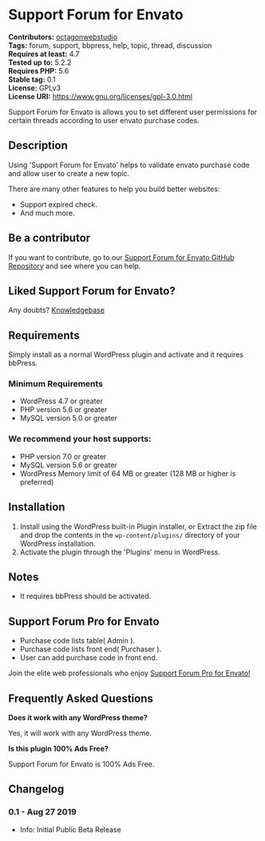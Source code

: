 # Support Forum for Envato

**Contributors:** [octagonwebstudio](https://profiles.wordpress.org/octagonwebstudio/)  
**Tags:** forum, support, bbpress, help, topic, thread, discussion  
**Requires at least:** 4.7  
**Tested up to:** 5.2.2  
**Requires PHP:** 5.6  
**Stable tag:** 0.1  
**License:** GPLv3  
**License URI:** https://www.gnu.org/licenses/gpl-3.0.html

Support Forum for Envato is allows you to set different user permissions for certain threads according to user envato purchase codes.


## Description ##

Using 'Support Forum for Envato' helps to validate envato purchase code and allow user to create a new topic.

There are many other features to help you build better websites:

* Support expired check.
* And much more.


## Be a contributor ##

If you want to contribute, go to our [Support Forum for Envato GitHub Repository](https://github.com/octagonwebstudio/Support-Forum-for-Envato) and see where you can help.


## Liked Support Forum for Envato? ##

Any doubts? [Knowledgebase](https://support.octagonwebstudio.com)


## Requirements ##

Simply install as a normal WordPress plugin and activate and it requires bbPress.

### Minimum Requirements ###

* WordPress 4.7 or greater
* PHP version 5.6 or greater
* MySQL version 5.0 or greater

### We recommend your host supports: ###

* PHP version 7.0 or greater
* MySQL version 5.6 or greater
* WordPress Memory limit of 64 MB or greater (128 MB or higher is preferred)


## Installation ##

1. Install using the WordPress built-in Plugin installer, or Extract the zip file and drop the contents in the `wp-content/plugins/` directory of your WordPress installation.
2. Activate the plugin through the 'Plugins' menu in WordPress.


## Notes ##

* It requires bbPress should be activated.


## Support Forum Pro for Envato ##

* Purchase code lists table( Admin ).
* Purchase code lists front end( Purchaser ).
* User can add purchase code in front end.

Join the elite web professionals who enjoy [Support Forum Pro for Envato!](https://market.octagonwebstudio.com/product/support-forum-pro-for-envato/)


## Frequently Asked Questions ##

**Does it work with any WordPress theme?**

Yes, it will work with any WordPress theme.

**Is this plugin 100% Ads Free?**

Support Forum for Envato is 100% Ads Free.


## Changelog ##

### 0.1 - Aug 27 2019 ###
* Info: Initial Public Beta Release
